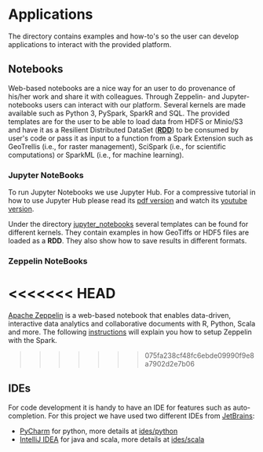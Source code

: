 # Applications

The directory contains examples and how-to's so the user can develop applications to interact with the provided platform.

## Notebooks

Web-based notebooks are a nice way for an user to do provenance of his/her work and share it with colleagues. Through Zeppelin- and Jupyter- notebooks users can interact with our platform. Several kernels are made available such as Python 3, PySpark, SparkR and SQL. The provided templates are for the user to be able to load data from HDFS or Minio/S3 and have it as a Resilient Distributed DataSet ([**RDD**](https://spark.apache.org/docs/latest/programming-guide.html#resilient-distributed-datasets-rdds)) to be consumed by user's code or pass it as input to a function from a Spark Extension such as GeoTrellis (i.e., for raster management), SciSpark (i.e., for scientific computations) or SparkML (i.e., for machine learning).

### Jupyter NoteBooks
To run Jupyter Notebooks we use Jupyter Hub. For a compressive tutorial in how to use Jupyter Hub please read its [pdf version](https://github.com/jupyterhub/jupyterhub-tutorial/blob/master/JupyterHub.pdf) and watch its [youtube version](https://youtu.be/gSVvxOchT8Y).

Under the directory [jupyter_notebooks](./notebooks/) several templates can be found for different kernels. They contain examples in how GeoTiffs or HDF5 files are loaded as a **RDD**. They also show how to save results in different formats.

### Zeppelin NoteBooks
<<<<<<< HEAD
=======
[Apache Zeppelin](https://zeppelin.apache.org/) is a web-based notebook that enables data-driven, interactive data analytics and collaborative documents with R, Python, Scala and more. The following [instructions](https://zeppelin.apache.org/docs/0.7.2/interpreter/spark.html) will explain you how to setup Zeppelin with the Spark.
>>>>>>> 075fa238cf48fc6ebde09990f9e8a7902d2e7b06

## IDEs

For code development it is handy to have an IDE for features such as auto-completion. For this project we have used two different IDEs from [JetBrains](https://www.jetbrains.com/):
* [PyCharm](https://www.jetbrains.com/pycharm/) for python, more details at [ides/python](ides/python)
* [IntelliJ IDEA](https://www.jetbrains.com/idea/) for java and scala, more details at [ides/scala](ides/scala)
